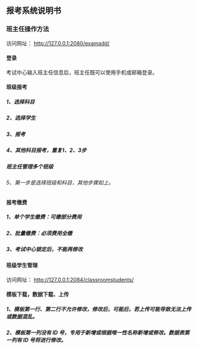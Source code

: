## 报考系统说明书

### 班主任操作方法
访问网址： <http://127.0.0.1:2080/examadd/>

#### 登录
考试中心输入班主任信息后，班主任既可以使用手机或邮箱登录。

#### 班级报考
##### 1、选择科目
##### 2、选择学生
##### 3、报考

##### 4、其他科目报考，重复1、2、3步

##### 班主任管理多个班级
###### 5、第一步是选择班级和科目，其他步骤如上。

#### 报考缴费
##### 1、单个学生缴费：可缴部分费用
##### 2、批量缴费：必须费用全缴

##### 3、考试中心锁定后，不能再修改

#### 班级学生管理
访问网址： <http://127.0.0.1:2084/classroomstudents/>

#### 模板下载，数据下载、上传
##### 1、模板第一行、第二行不允许修改，修改后，可能后，若上传可能导致无法上传或数据混乱。
##### 2、模板第一列没有 ID 号，专用于新增或根据唯一性名称新增或修改。数据表第一列有 ID 号将进行修改。






